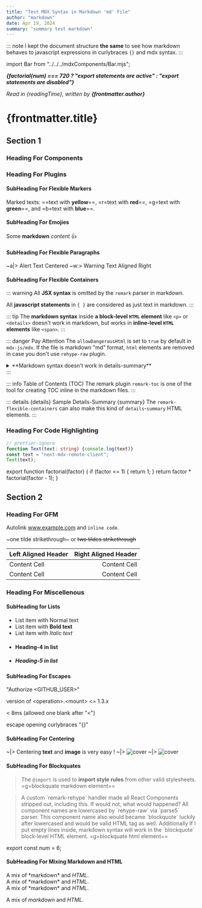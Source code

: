 ```yaml
---
title: "Test MDX Syntax in Markdown 'md' File"
author: "markdown"
date: Apr 19, 2024
summary: "summary test markdown"
---
```


::: note
I kept the document structure **the same** to see how markdown behaves to javascript expressions in curlybraces `{}` and mdx syntax.
:::

import Bar from "../../../mdxComponents/Bar.mjs";

**_{factorial(num) === 720 ? "export statements are active" : "export statements are disabled"}_**

_Read in {readingTime}, written by **{frontmatter.author}**_

# {frontmatter.title}

<Toc toc={toc} ordered indented maxDepth={5} tight />

## Section 1

### Heading For Components

<Hello name={props.foo} />

<CountButton />

<Dynamic />

<Bar className="i-am-imported-component" />

### Heading For Plugins

#### SubHeading For Flexible Markers

Marked texts: ==text with **yellow**==, =r=text with **red**==, =g=text with **green**==, and =b=text with **blue**==.

#### SubHeading For Emojies

Some **markdown** _content_ :+1:

#### SubHeading For Flexible Paragraphs

~a|> Alert Text Centered
~w:> Warning Text Aligned Right

#### SubHeading For Flexible Containers

::: warning 
All **JSX syntax** is omitted by the `remark` parser in markdown.

All **javascript statements** in `{ }` are considered as just text in markdown.
:::

::: tip
<span>The **markdown syntax** inside **a block-level `HTML` element** like `<p>` or `<details>` doesn't work in markdown, but works in **inline-level `HTML` elements** like `<span>`.</span>
:::

::: danger Pay Attention
The `allowDangerousHtml` is set to `true` by default in `mdx-js/mdx`. If the file is markdown "md" format, `html` elements are removed in case you don't use `rehype-raw` plugin.
<details>
  <summary>**Markdown syntax doesn't work in details-summary**</summary>
  + List item - 1
  + List item - 2
  <p>_The markdown list syntax also doesn't work !_</p>
</details>
:::

::: info Table of Contents (TOC)
The remark plugin `remark-toc` is one of the tool for creating TOC inline in the markdown files.
:::

::: details {details} Sample Details-Summary {summary}
The `remark-flexible-containers` can also make this kind of `details`-`summary` HTML elements.
:::

### Heading For Code Highlighting

```typescript:demo.ts
// prettier-ignore
function Text(text: string) {console.log(text)}
const text = "next-mdx-remote-client";
Text(text);
```

export function factorial(factor) {
  if (factor <= 1) {
    return 1;
  }
  return factor * factorial(factor - 1);
}

## Section 2

### Heading For GFM

Autolink www.example.com and `inline code`.

~one tilde strikethrough~ or ~~two tildes strikethrough~~

| Left Aligned Header  | Right Aligned Header |
| :------------------- | -------------------: |
| Content Cell         | Content Cell         |
| Content Cell         | Content Cell         |

### Heading For Miscellenous

#### SubHeading for Lists

+ List item with Normal text
+ List item with **Bold text**
+ List item with *Italic text*
+ #### Heading-4 in list
+ ##### Heading-5 in list

#### SubHeading For Escapes

"Authorize \<GITHUB_USER>"

version of \<operation>.\<mount> \<= 1.3.x

< 8ms (allowed one blank after "\<")

escape opening curlybraces "\{}"

#### SubHeading For Centering

~|> Centering **text** and **image** is very easy !
~|> <Image src="/images/cover.png" alt="cover" width={180} height={40} />
~|> ![cover](/images/cover.png)

#### SubHeading For Blockquates

> The `@import` is used to **import style rules** from other valid stylesheets.
> <span>=g=blockquate markdown element==</span>

<BlockQuote>
  A custom `remark-rehype` handler made all React Components stripped out, including this. If would not, what would happened? All component names are lowercased by `rehype-raw` via `parse5` parser. This component name also would became `blockquote` luckily after lowercased and would be valid HTML tag as well. Additionally If I put empty lines inside, markdown syntax will work in the `blockquote` block-level HTML element. <span>=g=blockquate html element==</span>
</BlockQuote>

export const num = 6;

#### SubHeading For Mixing Markdown and HTML

<div class="note">
A mix of *markdown* and <em>HTML</em>.
</div>

<div class="note">
  A mix of *markdown* and <em>HTML</em>.
</div>

<div class="note">A mix of *markdown* and <em>HTML</em>.</div>

<div class="note">

A mix of *markdown* and <em>HTML</em>.

</div>


